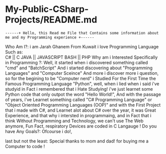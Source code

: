 # My-Public-CSharp-Projects/README.md
    ------+ Hello, this Read me File that Contains some information about me and my Programming experience +------

Who Am I?:
  i am Jarah Ghanem From Kuwait i love Programming Language Such as:   
                                                                      C#    || C 
                                                                      JAVA  || JAVASCRIPT
                                                                      BASH  || PHP
Why am i Interested Specifically in Programming ?:
    Well, it started when i discovered something called "cmd" and "BatchScript"
    And i started discovering about "Programming Languages" and "Computer Sceince"
    And more i discover more i question, so for the begining to be "Computer nerd"
    i Studied For the First Time the Famous Programming Language "Python",
    well, when i lied when i said i've studyid in Fact i remembered that i Hate Studying!
    i've just learnet some Python code that only outpot the word "Hello World!",
    And with the passage of years, i've Learnet something called "C# Programming Language"
    or "Object Oriented Programming Languages (OOP)" and with the First Project that i made
    with C#, and Learnet alot about C# over the year, it was Great Experience,
    and that why i intersted in programmaing, and in Fact that i think Without
    Programming and Technology, we can't use The Web anymore, Fun Fact, respiratory 
    Devices are coded in C Langauge !
Do you have Any Goals?:
    Ofcourse i do!,
    
last but not the least:
    Special thanks to mom and dad! for buying me a Computer to code !
